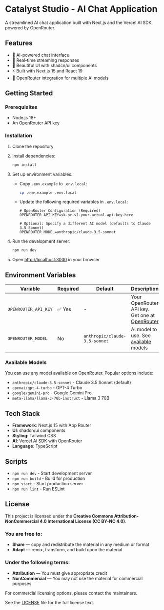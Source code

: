 # Catalyst Studio - AI Chat Application

A streamlined AI chat application built with Next.js and the Vercel AI SDK, powered by OpenRouter.

## Features

- 🤖 AI-powered chat interface
- 💬 Real-time streaming responses
- 🎨 Beautiful UI with shadcn/ui components
- ⚡ Built with Next.js 15 and React 19
- 🔄 OpenRouter integration for multiple AI models

## Getting Started

### Prerequisites

- Node.js 18+ 
- An OpenRouter API key

### Installation

1. Clone the repository
2. Install dependencies:
   ```bash
   npm install
   ```

3. Set up environment variables:
   - Copy `.env.example` to `.env.local`:
     ```bash
     cp .env.example .env.local
     ```
   - Update the following required variables in `.env.local`:
     ```env
     # OpenRouter Configuration (Required)
     OPENROUTER_API_KEY=sk-or-v1-your-actual-api-key-here
     
     # Optional: Specify a different AI model (defaults to Claude 3.5 Sonnet)
     OPENROUTER_MODEL=anthropic/claude-3.5-sonnet
     ```

4. Run the development server:
   ```bash
   npm run dev
   ```

5. Open [http://localhost:3000](http://localhost:3000) in your browser

## Environment Variables

| Variable | Required | Default | Description |
|----------|----------|---------|-------------|
| `OPENROUTER_API_KEY` | ✅ Yes | - | Your OpenRouter API key. Get one at [OpenRouter](https://openrouter.ai/keys) |
| `OPENROUTER_MODEL` | No | `anthropic/claude-3.5-sonnet` | AI model to use. See [available models](https://openrouter.ai/models) |

### Available Models

You can use any model available on OpenRouter. Popular options include:
- `anthropic/claude-3.5-sonnet` - Claude 3.5 Sonnet (default)
- `openai/gpt-4-turbo` - GPT-4 Turbo
- `google/gemini-pro` - Google Gemini Pro
- `meta-llama/llama-3-70b-instruct` - Llama 3 70B

## Tech Stack

- **Framework**: Next.js 15 with App Router
- **UI**: shadcn/ui components
- **Styling**: Tailwind CSS
- **AI**: Vercel AI SDK with OpenRouter
- **Language**: TypeScript

## Scripts

- `npm run dev` - Start development server
- `npm run build` - Build for production
- `npm start` - Start production server
- `npm run lint` - Run ESLint

## License

This project is licensed under the **Creative Commons Attribution-NonCommercial 4.0 International License (CC BY-NC 4.0)**.

### You are free to:
- **Share** — copy and redistribute the material in any medium or format
- **Adapt** — remix, transform, and build upon the material

### Under the following terms:
- **Attribution** — You must give appropriate credit
- **NonCommercial** — You may not use the material for commercial purposes

For commercial licensing options, please contact the maintainers.

See the [LICENSE](LICENSE) file for the full license text.